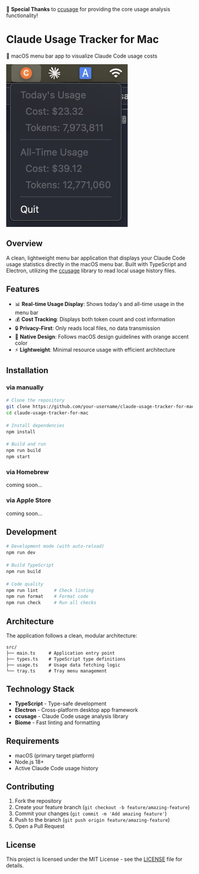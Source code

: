🎉 **Special Thanks** to [ccusage](https://github.com/ryoppippi/ccusage) for providing the core usage analysis functionality!

# Claude Usage Tracker for Mac

🍊 macOS menu bar app to visualize Claude Code usage costs

![screenshot](assets/menu-screenshot.png)

## Overview

A clean, lightweight menu bar application that displays your Claude Code usage statistics directly in the macOS menu bar. Built with TypeScript and Electron, utilizing the [ccusage](https://www.npmjs.com/package/ccusage) library to read local usage history files.

## Features

- 📊 **Real-time Usage Display**: Shows today's and all-time usage in the menu bar
- 💰 **Cost Tracking**: Displays both token count and cost information
- 🔒 **Privacy-First**: Only reads local files, no data transmission
- 🎨 **Native Design**: Follows macOS design guidelines with orange accent color
- ⚡ **Lightweight**: Minimal resource usage with efficient architecture


## Installation

### via manually

```bash
# Clone the repository
git clone https://github.com/your-username/claude-usage-tracker-for-mac.git
cd claude-usage-tracker-for-mac

# Install dependencies
npm install

# Build and run
npm run build
npm start
```

### via Homebrew

coming soon...

### via Apple Store

coming soon...


## Development

```bash
# Development mode (with auto-reload)
npm run dev

# Build TypeScript
npm run build

# Code quality
npm run lint      # Check linting
npm run format    # Format code
npm run check     # Run all checks
```

## Architecture

The application follows a clean, modular architecture:

```
src/
├── main.ts     # Application entry point
├── types.ts    # TypeScript type definitions
├── usage.ts    # Usage data fetching logic
└── tray.ts     # Tray menu management
```

## Technology Stack

- **TypeScript** - Type-safe development
- **Electron** - Cross-platform desktop app framework
- **ccusage** - Claude Code usage analysis library
- **Biome** - Fast linting and formatting


## Requirements

- macOS (primary target platform)
- Node.js 18+
- Active Claude Code usage history

## Contributing

1. Fork the repository
2. Create your feature branch (`git checkout -b feature/amazing-feature`)
3. Commit your changes (`git commit -m 'Add amazing feature'`)
4. Push to the branch (`git push origin feature/amazing-feature`)
5. Open a Pull Request

## License

This project is licensed under the MIT License - see the [LICENSE](LICENSE) file for details.
